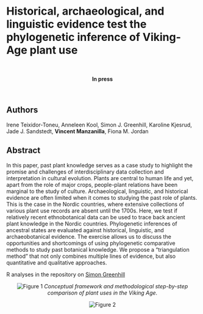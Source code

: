 
# Historical, archaeological, and linguistic evidence test the phylogenetic inference of Viking-Age plant use

<br>

<center>

**In press**

</center>

<br>

## Authors

Irene Teixidor-Toneu, Anneleen Kool, Simon J. Greenhill, Karoline
Kjesrud, Jade J. Sandstedt, **Vincent Manzanilla**, Fiona M. Jordan

## Abstract

In this paper, past plant knowledge serves as a case study to highlight
the promise and challenges of interdisciplinary data collection and
interpretation in cultural evolution. Plants are central to human life
and yet, apart from the role of major crops, people-plant relations have
been marginal to the study of culture. Archaeological, linguistic, and
historical evidence are often limited when it comes to studying the past
role of plants. This is the case in the Nordic countries, where
extensive collections of various plant use records are absent until the
1700s. Here, we test if relatively recent ethnobotanical data can be
used to trace back ancient plant knowledge in the Nordic countries.
Phylogenetic inferences of ancestral states are evaluated against
historical, linguistic, and archaeobotanical evidence. The exercise
allows us to discuss the opportunities and shortcomings of using
phylogenetic comparative methods to study past botanical knowledge. We
propose a “triangulation method” that not only combines multiple lines
of evidence, but also quantitative and qualitative approaches.


R analyses in the repository on [Simon Greenhill](https://github.com/SimonGreenhill/noRdic)

<center>

![Figure
1](https://github.com/vincentmanz/vikings/blob/main/Figure%201.png)
*Conceptual framework and methodological step-by-step comparison of
plant uses in the Viking Age.*

</center>

<center>

![Figure
2](https://github.com/vincentmanz/vikings/blob/main/Figure%202.png)

</center>
